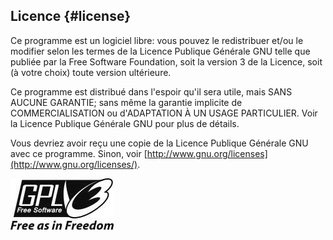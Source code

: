 ## Licence {#license}

Ce programme est un logiciel libre: vous pouvez le redistribuer et/ou le modifier selon les termes de la Licence Publique Générale GNU telle que publiée par la Free Software Foundation, soit la version 3 de la Licence, soit \(à votre choix\) toute version ultérieure.

Ce programme est distribué dans l'espoir qu'il sera utile, mais SANS AUCUNE GARANTIE; sans même la garantie implicite de COMMERCIALISATION ou d'ADAPTATION À UN USAGE PARTICULIER. Voir la 
Licence Publique Générale GNU pour plus de détails.


Vous devriez avoir reçu une copie de la Licence Publique Générale GNU avec ce programme. Sinon, voir [http://www.gnu.org/licenses](http://www.gnu.org/licenses/).

![GPL V3](../images/gpl-v3-logo.jpg)

